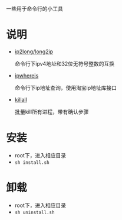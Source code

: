 一些用于命令行的小工具


# 说明

* [ip2long/long2ip](./ip2long)

    命令行下ipv4地址和32位无符号整数的互换

* [ipwhereis](./ipwhereis)

    命令行下ip地址查询，使用淘宝ip地址库接口

* [killall](./killall)

    批量kill所有进程，带有确认步骤

# 安装

* root下，进入相应目录  
* ```sh install.sh```  

# 卸载

* root下，进入相应目录  
* ```sh uninstall.sh```  
